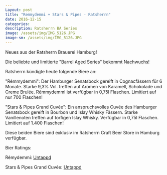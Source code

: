 ```yaml
---
Layout: post
title: "Remmydemmi + Stars & Pipes - Ratsherrn"
date: 2016-12-15
categories:
description: Ratsherrn BA Series
image: /assets/img/IMG_5126.JPG
image-sm: /assets/img/IMG_5126.JPG
---
```

Neues aus der Ratsherrn Brauerei Hamburg! 

Die beliebte und limitierte "Barrel Aged Series" bekommt Nachwuchs!

Ratsherrn kündigte heute folgende Biere an:

"Rémmydemmi": Der Hamburger Senatsbock gereift in Cognacfässern für 6 Monate. Starke 9,3% Vol. treffen auf Aromen von Karamell, Schokolade und Creme Brulée. Rémmydemmi ist verfügbar in 0,75l Flaschen. 
Limitiert auf nur 700 Flaschen!

"Stars & Pipes Grand Cuvée": Ein anspruchsvolles Cuvée des Hamburger Senatsbock gereift in Bourbon und Islay Whisky Fässern. Starke Vanillenoten treffen auf torfigen Islay Whisky. Verfügbar in 0,75l Flaschen. 
Limitiert auf 1.400 Flaschen!

Diese beiden Biere sind exklusiv im Ratsherrn Craft Beer Store in Hamburg verfügbar.

Bier Ratings:

Rémydemmi: [Untappd](https://untappd.com/b/ratsherrn-brauerei-barrel-aged-series-remydemmi/1879902)

Stars & Pipes Grand Cuvée: [Untappd](https://untappd.com/b/ratsherrn-brauerei-barrel-aged-series-stars-n-pipes/1888197)
